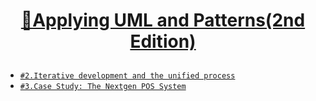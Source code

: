# <p align="center">[📜Applying UML and Patterns(2nd Edition)](https://github.com/Brylimo/TIL/blob/main/Applying%20UML%20and%20Patterns(2nd%20Edition)/README.md)</p>

- [`#2.Iterative development and the unified process`](https://github.com/Brylimo/TIL/issues/229)
- [`#3.Case Study: The Nextgen POS System`](https://github.com/Brylimo/TIL/issues/230)
